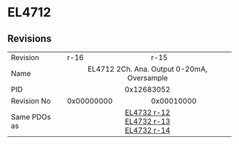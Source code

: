 # EL4712

## Revisions
<table>
<tr>
<td>Revision</td>
<td>r-16</td>
<td>r-15</td>
</tr>
<tr>
<td>Name</td>
<td colspan=2 align="center">EL4712 2Ch. Ana. Output 0-20mA, Oversample</td>
</tr>
<tr>
<td>PID</td>
<td colspan=2 align="center">0x12683052</td>
</tr>
<tr>
<td>Revision No</td>
<td>0x00000000</td>
<td>0x00010000</td>
</tr>
<tr>
<td>Same PDOs as</td>
<td colspan=2 align="center"><a href="EL4732.md">EL4732 r-12</a><br/><a href="EL4732.md">EL4732 r-13</a><br/><a href="EL4732.md">EL4732 r-14</a></td>
</tr>
</table>
